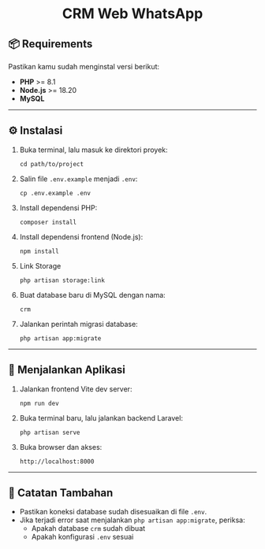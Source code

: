 
<h1 align="center">CRM Web WhatsApp</h1>

<h2>📦 Requirements</h2>
<p>Pastikan kamu sudah menginstal versi berikut:</p>
<ul>
  <li><strong>PHP</strong> >= 8.1</li>
  <li><strong>Node.js</strong> >= 18.20</li>
  <li><strong>MySQL</strong></li>
</ul>

<hr />

<h2>⚙️ Instalasi</h2>
<ol>
  <li>Buka terminal, lalu masuk ke direktori proyek:
    <pre><code>cd path/to/project</code></pre>
  </li>
  <li>Salin file <code>.env.example</code> menjadi <code>.env</code>:
    <pre><code>cp .env.example .env</code></pre>
  </li>
  <li>Install dependensi PHP:
    <pre><code>composer install</code></pre>
  </li>
  <li>Install dependensi frontend (Node.js):
    <pre><code>npm install</code></pre>
  </li>
  <li>Link Storage <pre><code>php artisan storage:link</code></pre></li>
  <li>Buat database baru di MySQL dengan nama:
    <pre><code>crm</code></pre>
  </li>
  <li>Jalankan perintah migrasi database:
    <pre><code>php artisan app:migrate</code></pre>
  </li>
</ol>

<hr />

<h2>🚀 Menjalankan Aplikasi</h2>
<ol>
  <li>Jalankan frontend Vite dev server:
    <pre><code>npm run dev</code></pre>
  </li>
  <li>Buka terminal baru, lalu jalankan backend Laravel:
    <pre><code>php artisan serve</code></pre>
  </li>
  <li>Buka browser dan akses:
    <pre><code>http://localhost:8000</code></pre>
  </li>
</ol>

<hr />

<h2>📝 Catatan Tambahan</h2>
<ul>
  <li>Pastikan koneksi database sudah disesuaikan di file <code>.env</code>.</li>
  <li>Jika terjadi error saat menjalankan <code>php artisan app:migrate</code>, periksa:
    <ul>
      <li>Apakah database <code>crm</code> sudah dibuat</li>
      <li>Apakah konfigurasi <code>.env</code> sesuai</li>
    </ul>
  </li>
</ul>
